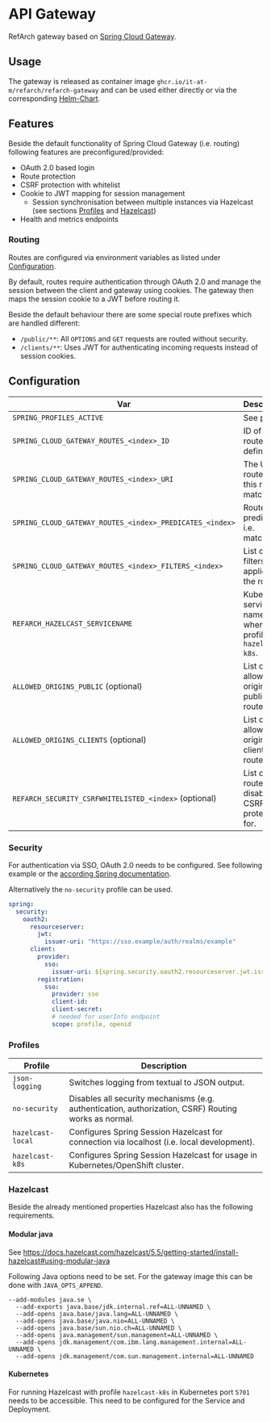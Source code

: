 # API Gateway

RefArch gateway based on [Spring Cloud Gateway](https://spring.io/projects/spring-cloud-gateway).

## Usage

The gateway is released as container image `ghcr.io/it-at-m/refarch/refarch-gateway` and can be used either directly or
via the corresponding [Helm-Chart](https://github.com/it-at-m/helm-charts/tree/main/charts/refarch-gateway).

## Features

Beside the default functionality of Spring Cloud Gateway (i.e. routing) following features are preconfigured/provided:

- OAuth 2.0 based login
- Route protection
- CSRF protection with whitelist
- Cookie to JWT mapping for session management
  - Session synchronisation between multiple instances via Hazelcast (see sections [Profiles](#profiles) and [Hazelcast](#hazelcast))
- Health and metrics endpoints

### Routing

Routes are configured via environment variables as listed under [Configuration](#configuration).

By default, routes require authentication through OAuth 2.0 and manage the session between the client and gateway using
cookies.
The gateway then maps the session cookie to a JWT before routing it.

Beside the default behaviour there are some special route prefixes which are handled different:

- `/public/**`: All `OPTIONS` and `GET` requests are routed without security.
- `/clients/**`: Uses JWT for authenticating incoming requests instead of session cookies.

## Configuration

| Var                                                      | Description                                                     | Example                                                                 |
|----------------------------------------------------------|-----------------------------------------------------------------|-------------------------------------------------------------------------|
| `SPRING_PROFILES_ACTIVE`                                 | See [profiles](#profiles)                                       | `local,hazelcast-local`                                                 |
| `SPRING_CLOUD_GATEWAY_ROUTES_<index>_ID`                 | ID of a route definition.                                       | `backend`                                                               |
| `SPRING_CLOUD_GATEWAY_ROUTES_<index>_URI`                | The URI to route to if this route matches.                      | `http://backend-service:8080/`                                          |
| `SPRING_CLOUD_GATEWAY_ROUTES_<index>_PREDICATES_<index>` | Route predicates i.e. matcher.                                  | `Path=/api/backend-service/**`                                          |
| `SPRING_CLOUD_GATEWAY_ROUTES_<index>_FILTERS_<index>`    | List of filters applied to the route.                           | `RewritePath=/api/backend-service/(?<urlsegments>.*), /$\{urlsegments}` |
| `REFARCH_HAZELCAST_SERVICENAME`                          | Kubernetes service name for when using profile `hazelcast-k8s`. |                                                                         |
| `ALLOWED_ORIGINS_PUBLIC` (optional)                      | List of URIs allowed as origin for public routes.               | `https://*.example.com,http://localhost:*`                              |
| `ALLOWED_ORIGINS_CLIENTS` (optional)                     | List of URIs allowed as origin for clients routes.              | `https://*.example.com,http://localhost:*`                              |
| `REFARCH_SECURITY_CSRFWHITELISTED_<index>` (optional)    | List of routes to disable CSRF protection for.                  | `/example/**`                                                           |

### Security

For authentication via SSO, OAuth 2.0 needs to be configured.
See following example or the [according Spring documentation](https://docs.spring.io/spring-security/reference/servlet/oauth2/index.html).

Alternatively the `no-security` profile can be used.

```yaml
spring:
  security:
    oauth2:
      resourceserver:
        jwt:
          issuer-uri: "https://sso.example/auth/realms/example"
      client:
        provider:
          sso:
            issuer-uri: ${spring.security.oauth2.resourceserver.jwt.issuer-uri}
        registration:
          sso:
            provider: sso
            client-id: 
            client-secret:
            # needed for userInfo endpoint
            scope: profile, openid
```

### Profiles

| Profile           | Description                                                                                          |
|-------------------|------------------------------------------------------------------------------------------------------|
| `json-logging`    | Switches logging from textual to JSON output.                                                        |
| `no-security`     | Disables all security mechanisms (e.g. authentication, authorization, CSRF) Routing works as normal. |
| `hazelcast-local` | Configures Spring Session Hazelcast for connection via localhost (i.e. local development).           |
| `hazelcast-k8s`   | Configures Spring Session Hazelcast for usage in Kubernetes/OpenShift cluster.                       |

### Hazelcast

Beside the already mentioned properties Hazelcast also has the following requirements.

#### Modular java
See https://docs.hazelcast.com/hazelcast/5.5/getting-started/install-hazelcast#using-modular-java

Following Java options need to be set.
For the gateway image this can be done with `JAVA_OPTS_APPEND`.
```
--add-modules java.se \
  --add-exports java.base/jdk.internal.ref=ALL-UNNAMED \
  --add-opens java.base/java.lang=ALL-UNNAMED \
  --add-opens java.base/java.nio=ALL-UNNAMED \
  --add-opens java.base/sun.nio.ch=ALL-UNNAMED \
  --add-opens java.management/sun.management=ALL-UNNAMED \
  --add-opens jdk.management/com.ibm.lang.management.internal=ALL-UNNAMED \
  --add-opens jdk.management/com.sun.management.internal=ALL-UNNAMED
```

#### Kubernetes

For running Hazelcast with profile `hazelcast-k8s` in Kubernetes port `5701` needs to be accessible.
This need to be configured for the Service and Deployment.